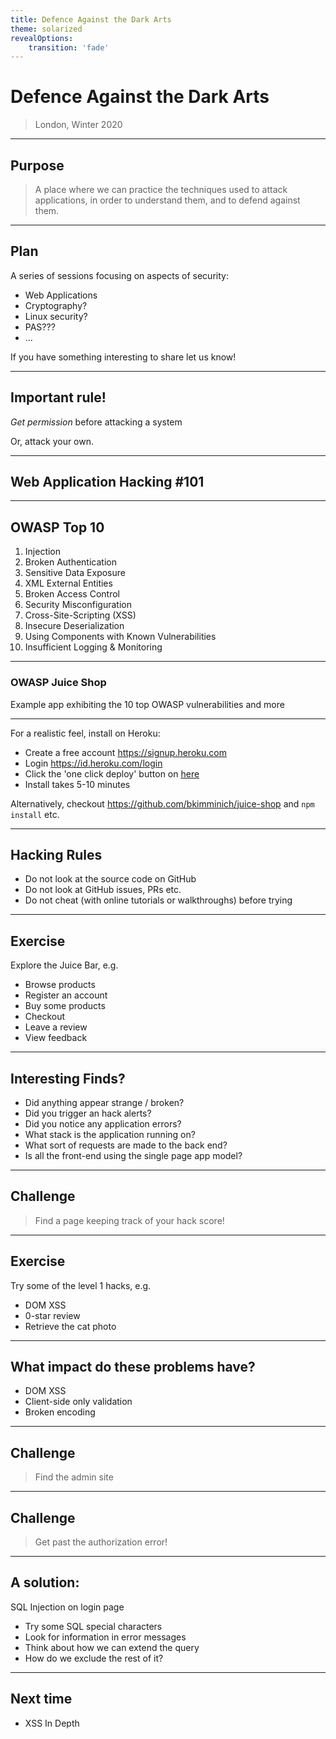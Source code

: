 ```yaml
---
title: Defence Against the Dark Arts
theme: solarized
revealOptions:
    transition: 'fade'
---
```


# Defence Against the Dark Arts

> London, Winter 2020

---

## Purpose

> A place where we can practice the techniques used to attack applications,
in order to understand them, and to defend against them.

---

## Plan

A series of sessions focusing on aspects of security:

 * Web Applications
 * Cryptography?
 * Linux security?
 * PAS???
 * ...

If you have something interesting to share let us know!

---

## Important rule!

*Get permission* before attacking a system

Or, attack your own.

---

## Web Application Hacking #101

---

## OWASP Top 10

1.  Injection
2.  Broken Authentication
3.  Sensitive Data Exposure
4.  XML External Entities
5.  Broken Access Control
6.  Security Misconfiguration
7.  Cross-Site-Scripting (XSS)
8.  Insecure Deserialization
9.  Using Components with Known Vulnerabilities
10. Insufficient Logging & Monitoring

---

### OWASP Juice Shop

Example app exhibiting the 10 top OWASP vulnerabilities
and more

---

For a realistic feel, install on Heroku:

* Create a free account https://signup.heroku.com
* Login https://id.heroku.com/login
* Click the 'one click deploy' button on [here](https://github.com/bkimminich/juice-shop#deploy-on-heroku-free-0month-dyno)
* Install takes 5-10 minutes

Alternatively, checkout https://github.com/bkimminich/juice-shop and `npm install` etc.

---

## Hacking Rules

 * Do not look at the source code on GitHub
 * Do not look at GitHub issues, PRs etc.
 * Do not cheat (with online tutorials or walkthroughs) before trying

---

## Exercise

Explore the Juice Bar, e.g.

* Browse products
* Register an account
* Buy some products
* Checkout
* Leave a review
* View feedback

---

## Interesting Finds?

* Did anything appear strange / broken?
* Did you trigger an hack alerts?
* Did you notice any application errors?
* What stack is the application running on?
* What sort of requests are made to the back end?
* Is all the front-end using the single page app model?

---

## Challenge

> Find a page keeping track of your hack score!

---

## Exercise

Try some of the level 1 hacks, e.g.

* DOM XSS
* 0-star review
* Retrieve the cat photo

---

## What impact do these problems have?

* DOM XSS
* Client-side only validation
* Broken encoding

---

## Challenge

> Find the admin site

---

## Challenge

> Get past the authorization error!

---

## A solution:

SQL Injection on login page

* Try some SQL special characters
* Look for information in error messages
* Think about how we can extend the query
* How do we exclude the rest of it?

---

## Next time

* XSS In Depth
